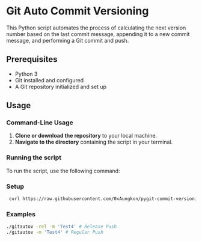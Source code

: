 # Git Auto Commit Versioning

This Python script automates the process of calculating the next version number based on the last commit message, appending it to a new commit message, and performing a Git commit and push.

## Prerequisites
- Python 3
- Git installed and configured
- A Git repository initialized and set up

## Usage

### Command-Line Usage
1. **Clone or download the repository** to your local machine.
2. **Navigate to the directory** containing the script in your terminal.

### Running the script
To run the script, use the following command:

### Setup
```bash 
 curl https://raw.githubusercontent.com/0xAungkon/pygit-commit-versioning/main/gitautov > ./gitautov; python3 ./gitautov
```

### Examples
```bash
./gitautov -rel -m 'Test4' # Release Push
./gitautov -m 'Test4' # Regular Push
```

